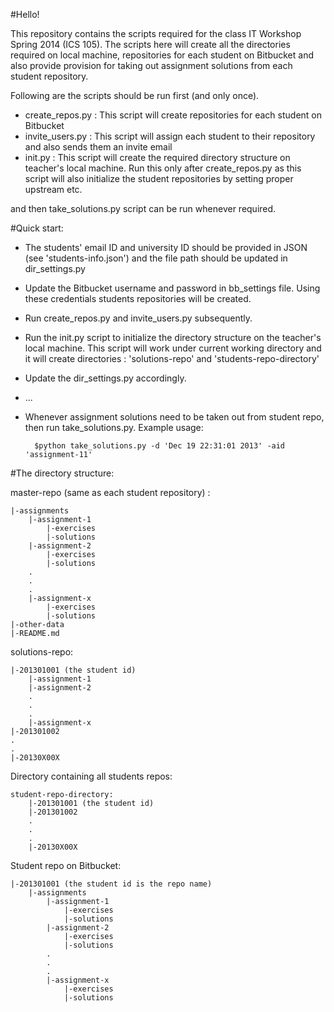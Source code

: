 #Hello!

This repository contains the scripts required for the class IT Workshop Spring 2014 (ICS 105). The scripts here will create all the directories required on local machine, repositories for each student on Bitbucket and also provide provision for taking out assignment solutions from each student repository.

Following are the scripts should be run first (and only once).

- create_repos.py : This script will create repositories for each student on Bitbucket
- invite_users.py : This script will assign each student to their repository and also sends them an invite email
- init.py : This script will create the required directory structure on teacher's local machine. Run this only after create_repos.py as this script will also initialize the student repositories by setting proper upstream etc.

and then take_solutions.py script can be run whenever required. 

#Quick start:

- The students' email ID and university ID should be provided in JSON (see 'students-info.json') and the file path should be updated in dir_settings.py  
- Update the Bitbucket username and password in bb_settings file. Using these credentials students repositories will be created.
- Run create_repos.py and invite_users.py subsequently. 
- Run the init.py script to initialize the directory structure on the teacher's local machine. This script will work under current working directory and it will create directories : 'solutions-repo' and 'students-repo-directory'
- Update the dir_settings.py accordingly.
- ...
- Whenever assignment solutions need to be taken out from student repo, then run take_solutions.py. Example usage:
		
		$python take_solutions.py -d 'Dec 19 22:31:01 2013' -aid 'assignment-11'

#The directory structure:

master-repo (same as each student repository) :

	|-assignments
	    |-assignment-1
	        |-exercises
	        |-solutions
	    |-assignment-2
	        |-exercises
	        |-solutions
	    .
	    .
	    .
	    |-assignment-x
	        |-exercises
	        |-solutions        
	|-other-data
	|-README.md

solutions-repo:

	|-201301001 (the student id)
	    |-assignment-1
	    |-assignment-2
	    .
	    .
	    .
	    |-assignment-x
	|-201301002
	.
	.
	|-20130X00X

Directory containing all students repos:

	student-repo-directory:
		|-201301001 (the student id)
		|-201301002
		.
		. 
		.
		|-20130X00X

Student repo on Bitbucket:

	|-201301001 (the student id is the repo name)
	    |-assignments
	        |-assignment-1
	            |-exercises
	            |-solutions
	        |-assignment-2
	            |-exercises
	            |-solutions
	        .
	        .
	        .
	        |-assignment-x
	            |-exercises
	            |-solutions
